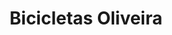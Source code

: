 ---
title: "Bicicletas Oliveira"
url: /santiago-de-compostela/bicicletas-oliveira/
shop: bicicleta
---